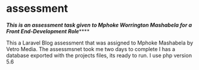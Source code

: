# assessment
*********This is an assessment task given to Mphoke Worrington Mashabela for a Front End-Development Role*************


This a Laravel Blog assessment that was assigned to Mphoke Mashabela by Vetro Media.
The assessmsnet took me two days to complete
I has a database exported with the projects files, its ready to run.
I use php version 5.6 
